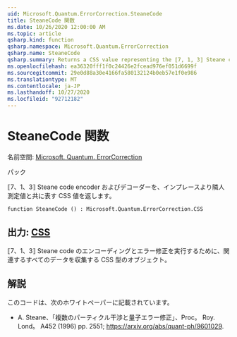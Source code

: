 ```yaml
---
uid: Microsoft.Quantum.ErrorCorrection.SteaneCode
title: SteaneCode 関数
ms.date: 10/26/2020 12:00:00 AM
ms.topic: article
qsharp.kind: function
qsharp.namespace: Microsoft.Quantum.ErrorCorrection
qsharp.name: SteaneCode
qsharp.summary: Returns a CSS value representing the ⟦7, 1, 3⟧ Steane code encoder and decoder with in-place syndrome measurement.
ms.openlocfilehash: ea36320fff1f0c24426e2fcead976ef051d6699f
ms.sourcegitcommit: 29e0d88a30e4166fa580132124b0eb57e1f0e986
ms.translationtype: MT
ms.contentlocale: ja-JP
ms.lasthandoff: 10/27/2020
ms.locfileid: "92712182"
---
```

# <a name="steanecode-function"></a>SteaneCode 関数

名前空間: [Microsoft. Quantum. ErrorCorrection](xref:Microsoft.Quantum.ErrorCorrection)

パック [](https://nuget.org/packages/)


⟦7、1、3⟧ Steane code encoder およびデコーダーを、インプレースより隣人測定値と共に表す CSS 値を返します。

```qsharp
function SteaneCode () : Microsoft.Quantum.ErrorCorrection.CSS
```


## <a name="output--css"></a>出力: [CSS](xref:Microsoft.Quantum.ErrorCorrection.CSS)

⟦7、1、3⟧ Steane code のエンコーディングとエラー修正を実行するために、関連するすべてのデータを収集する CSS 型のオブジェクト。

## <a name="remarks"></a>解説

このコードは、次のホワイトペーパーに記載されています。

- A. Steane、「複数のパーティクル干渉と量子エラー修正」、Proc。 Roy. Lond。 A452 (1996) pp. 2551; https://arxiv.org/abs/quant-ph/9601029.